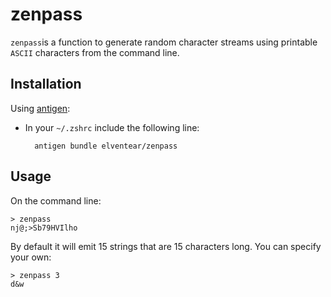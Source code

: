 # zenpass

`zenpass`is a function to generate random character streams using printable `ASCII` characters from the command line.

## Installation

Using [antigen](https://github.com/zsh-users/antigen):

* In your `~/.zshrc` include the following line:
	
		antigen bundle elventear/zenpass

## Usage

On the command line:

	> zenpass
	nj@;>Sb79HVIlho
	
By default it will emit 15 strings that are 15 characters long. You can specify your own:

	> zenpass 3
	d&w


